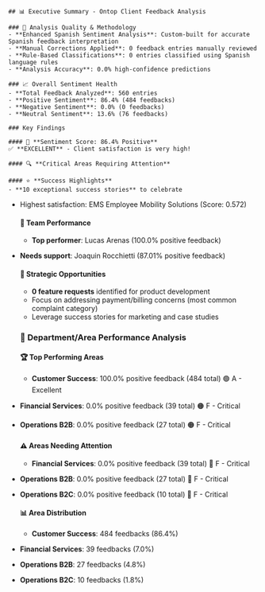 
    ## 📊 Executive Summary - Ontop Client Feedback Analysis
    
    ### 🎯 Analysis Quality & Methodology
    - **Enhanced Spanish Sentiment Analysis**: Custom-built for accurate Spanish feedback interpretation
    - **Manual Corrections Applied**: 0 feedback entries manually reviewed
    - **Rule-Based Classifications**: 0 entries classified using Spanish language rules
    - **Analysis Accuracy**: 0.0% high-confidence predictions
    
    ### 📈 Overall Sentiment Health
    - **Total Feedback Analyzed**: 560 entries
    - **Positive Sentiment**: 86.4% (484 feedbacks)
    - **Negative Sentiment**: 0.0% (0 feedbacks)
    - **Neutral Sentiment**: 13.6% (76 feedbacks)
    
    ### Key Findings
    
    #### 🎯 **Sentiment Score: 86.4% Positive**
    ✅ **EXCELLENT** - Client satisfaction is very high!
    
    #### 🔍 **Critical Areas Requiring Attention**
    
    #### ⭐ **Success Highlights**
    - **10 exceptional success stories** to celebrate
- Highest satisfaction: EMS Employee Mobility Solutions (Score: 0.572)

    #### 👥 **Team Performance**
    - **Top performer**: Lucas Arenas (100.0% positive feedback)
- **Needs support**: Joaquin Rocchietti (87.01% positive feedback)

    #### 🚀 **Strategic Opportunities**
    - **0 feature requests** identified for product development
    - Focus on addressing payment/billing concerns (most common complaint category)
    - Leverage success stories for marketing and case studies
    
    
    ### 🏢 **Department/Area Performance Analysis**
    
    #### 🏆 **Top Performing Areas**
    - **Customer Success**: 100.0% positive feedback (484 total) 🟢 A - Excellent
- **Financial Services**: 0.0% positive feedback (39 total) 🟠 F - Critical
- **Operations B2B**: 0.0% positive feedback (27 total) 🟠 F - Critical

    #### ⚠️ **Areas Needing Attention**
    - **Financial Services**: 0.0% positive feedback (39 total) 🔴 F - Critical
- **Operations B2B**: 0.0% positive feedback (27 total) 🔴 F - Critical
- **Operations B2C**: 0.0% positive feedback (10 total) 🔴 F - Critical

    #### 📊 **Area Distribution**
    - **Customer Success**: 484 feedbacks (86.4%)
- **Financial Services**: 39 feedbacks (7.0%)
- **Operations B2B**: 27 feedbacks (4.8%)
- **Operations B2C**: 10 feedbacks (1.8%)
